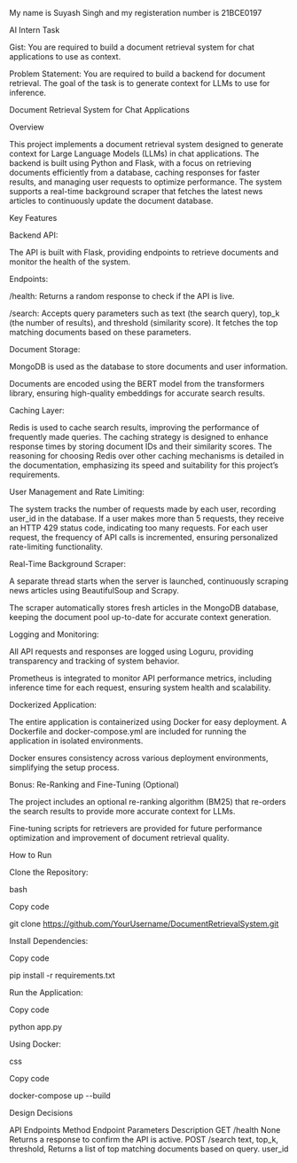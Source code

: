 My name is Suyash Singh and my registeration number is 21BCE0197

AI Intern Task

Gist: You are required to build a document retrieval system for chat applications to use as context.

Problem Statement: You are required to build a backend for document retrieval. The goal of the task is
to generate context for LLMs to use for inference.

Document Retrieval System for Chat Applications

Overview

This project implements a document retrieval system designed to generate context for Large Language Models (LLMs) in chat applications. The backend is built using Python and Flask, with a focus on retrieving documents efficiently from a database, caching responses for faster results, and managing user requests to optimize performance. The system supports a real-time background scraper that fetches the latest news articles to continuously update the document database.


Key Features

Backend API:


The API is built with Flask, providing endpoints to retrieve documents and monitor the health of the system.

Endpoints:

/health: Returns a random response to check if the API is live.

/search: Accepts query parameters such as text (the search query), top_k (the number of results), and threshold (similarity score). It fetches the top matching documents based on these parameters.

Document Storage:


MongoDB is used as the database to store documents and user information.

Documents are encoded using the BERT model from the transformers library, ensuring high-quality embeddings for accurate search results.

Caching Layer:


Redis is used to cache search results, improving the performance of frequently made queries. The caching strategy is designed to enhance response times by storing document IDs and their similarity scores.
The reasoning for choosing Redis over other caching mechanisms is detailed in the documentation, emphasizing its speed and suitability for this project’s requirements.

User Management and Rate Limiting:


The system tracks the number of requests made by each user, recording user_id in the database. If a user makes more than 5 requests, they receive an HTTP 429 status code, indicating too many requests.
For each user request, the frequency of API calls is incremented, ensuring personalized rate-limiting functionality.

Real-Time Background Scraper:


A separate thread starts when the server is launched, continuously scraping news articles using BeautifulSoup and Scrapy.

The scraper automatically stores fresh articles in the MongoDB database, keeping the document pool up-to-date for accurate context generation.

Logging and Monitoring:


All API requests and responses are logged using Loguru, providing transparency and tracking of system behavior.

Prometheus is integrated to monitor API performance metrics, including inference time for each request, ensuring system health and scalability.

Dockerized Application:

The entire application is containerized using Docker for easy deployment. A Dockerfile and docker-compose.yml are included for running the application in isolated environments.

Docker ensures consistency across various deployment environments, simplifying the setup process.

Bonus: Re-Ranking and Fine-Tuning (Optional)


The project includes an optional re-ranking algorithm (BM25) that re-orders the search results to provide more accurate context for LLMs.

Fine-tuning scripts for retrievers are provided for future performance optimization and improvement of document retrieval quality.


How to Run

Clone the Repository:

bash

Copy code

git clone https://github.com/YourUsername/DocumentRetrievalSystem.git

Install Dependencies:

Copy code

pip install -r requirements.txt

Run the Application:

Copy code

python app.py

Using Docker:

css

Copy code

docker-compose up --build

Design Decisions



API Endpoints
Method	    Endpoint	              Parameters	                                                    Description
GET	        /health	                 None	                                     Returns a response to confirm the API is active.
POST	      /search             	text, top_k, threshold,                             Returns a list of top matching documents based on query.
                                      user_id	
